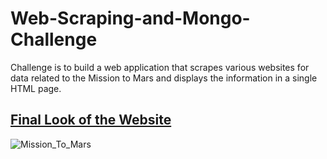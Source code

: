 # Web-Scraping-and-Mongo-Challenge
Challenge is to build a web application that scrapes various websites for data related to the Mission to Mars and displays the information in a single HTML page. 

## <ins> Final Look of the Website </ins>

![Mission_To_Mars](Mission_To_Mars.png)
